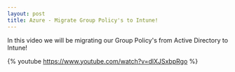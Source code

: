 ```yaml
---
layout: post
title: Azure - Migrate Group Policy's to Intune!
---
```

In this video we will be migrating our Group Policy's from Active Directory to Intune!

{% youtube https://www.youtube.com/watch?v=dlXJSxbpRgo %}
